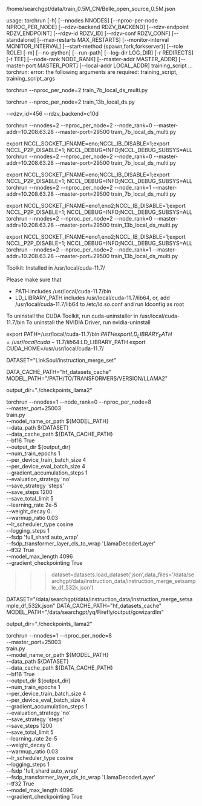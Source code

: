 /home/searchgpt/data/train_0.5M_CN/Belle_open_source_0.5M.json


usage: torchrun [-h] [--nnodes NNODES] [--nproc-per-node NPROC_PER_NODE] [--rdzv-backend RDZV_BACKEND] [--rdzv-endpoint RDZV_ENDPOINT] [--rdzv-id RDZV_ID] [--rdzv-conf RDZV_CONF] [--standalone] [--max-restarts MAX_RESTARTS]
                [--monitor-interval MONITOR_INTERVAL] [--start-method {spawn,fork,forkserver}] [--role ROLE] [-m] [--no-python] [--run-path] [--log-dir LOG_DIR] [-r REDIRECTS] [-t TEE] [--node-rank NODE_RANK] [--master-addr MASTER_ADDR]
                [--master-port MASTER_PORT] [--local-addr LOCAL_ADDR]
                training_script ...
torchrun: error: the following arguments are required: training_script, training_script_args


torchrun --nproc_per_node=2 train_7b_local_ds_multi.py

torchrun --nproc_per_node=2 train_13b_local_ds.py

--rdzv_id=456 --rdzv_backend=c10d

torchrun --nnodes=2 --nproc_per_node=2 --node_rank=0  --master-addr=10.208.63.28  --master-port=29500 train_7b_local_ds_multi.py 




export NCCL_SOCKET_IFNAME=eno;NCCL_IB_DISABLE=1;export NCCL_P2P_DISABLE=1; NCCL_DEBUG=INFO;NCCL_DEBUG_SUBSYS=ALL torchrun --nnodes=2 --nproc_per_node=2 --node_rank=0  --master-addr=10.208.63.28  --master-port=29500 train_7b_local_ds_multi.py 



export NCCL_SOCKET_IFNAME=eno;NCCL_IB_DISABLE=1;export NCCL_P2P_DISABLE=1; NCCL_DEBUG=INFO;NCCL_DEBUG_SUBSYS=ALL torchrun --nnodes=2 --nproc_per_node=2 --node_rank=1  --master-addr=10.208.63.28  --master-port=29500 train_7b_local_ds_multi.py 



export NCCL_SOCKET_IFNAME=eno1,eno2;NCCL_IB_DISABLE=1;export NCCL_P2P_DISABLE=1; NCCL_DEBUG=INFO;NCCL_DEBUG_SUBSYS=ALL torchrun --nnodes=2 --nproc_per_node=2 --node_rank=0  --master-addr=10.208.63.28  --master-port=29500 train_13b_local_ds_multi.py

export NCCL_SOCKET_IFNAME=eno1,eno2;NCCL_IB_DISABLE=1;export NCCL_P2P_DISABLE=1; NCCL_DEBUG=INFO;NCCL_DEBUG_SUBSYS=ALL torchrun --nnodes=2 --nproc_per_node=2 --node_rank=1  --master-addr=10.208.63.28  --master-port=29500 train_13b_local_ds_multi.py 




Toolkit:  Installed in /usr/local/cuda-11.7/

Please make sure that
 -   PATH includes /usr/local/cuda-11.7/bin
 -   LD_LIBRARY_PATH includes /usr/local/cuda-11.7/lib64, or, add /usr/local/cuda-11.7/lib64 to /etc/ld.so.conf and run ldconfig as root

To uninstall the CUDA Toolkit, run cuda-uninstaller in /usr/local/cuda-11.7/bin
To uninstall the NVIDIA Driver, run nvidia-uninstall



export PATH=/usr/local/cuda-11.7/bin:$PATH  
export LD_LIBRARY_PATH=/usr/local/cuda-11.7/lib64:$LD_LIBRARY_PATH
export CUDA_HOME=/usr/usr/local/cuda-11.7/




DATASET="LinkSoul/instruction_merge_set"

DATA_CACHE_PATH="hf_datasets_cache"
MODEL_PATH="/PATH/TO/TRANSFORMERS/VERSION/LLAMA2"

output_dir="./checkpoints_llama2"

torchrun --nnodes=1 --node_rank=0 --nproc_per_node=8 \
    --master_port=25003 \
        train.py \
        --model_name_or_path ${MODEL_PATH} \
        --data_path ${DATASET} \
        --data_cache_path ${DATA_CACHE_PATH} \
        --bf16 True \
        --output_dir ${output_dir} \
        --num_train_epochs 1 \
        --per_device_train_batch_size 4 \
        --per_device_eval_batch_size 4 \
        --gradient_accumulation_steps 1 \
        --evaluation_strategy 'no' \
        --save_strategy 'steps' \
        --save_steps 1200 \
        --save_total_limit 5 \
        --learning_rate 2e-5 \
        --weight_decay 0. \
        --warmup_ratio 0.03 \
        --lr_scheduler_type cosine \
        --logging_steps 1 \
        --fsdp 'full_shard auto_wrap' \
        --fsdp_transformer_layer_cls_to_wrap 'LlamaDecoderLayer' \
        --tf32 True \
        --model_max_length 4096 \
        --gradient_checkpointing True











>>> dataset=datasets.load_dataset('json',data_files='/data/searchgpt/data/instruction_data/instruction_merge_setsample_df_532k.json')





DATASET="/data/searchgpt/data/instruction_data/instruction_merge_setsample_df_532k.json"
DATA_CACHE_PATH="hf_datasets_cache"
MODEL_PATH="/data/searchgpt/yq/Firefly/output/gowizardlm"

output_dir="./checkpoints_llama2"

torchrun --nnodes=1 --nproc_per_node=8 \
    --master_port=25003 \
        train.py \
        --model_name_or_path ${MODEL_PATH} \
        --data_path ${DATASET} \
        --data_cache_path ${DATA_CACHE_PATH} \
        --bf16 True \
        --output_dir ${output_dir} \
        --num_train_epochs 1 \
        --per_device_train_batch_size 4 \
        --per_device_eval_batch_size 4 \
        --gradient_accumulation_steps 1 \
        --evaluation_strategy 'no' \
        --save_strategy 'steps' \
        --save_steps 1200 \
        --save_total_limit 5 \
        --learning_rate 2e-5 \
        --weight_decay 0. \
        --warmup_ratio 0.03 \
        --lr_scheduler_type cosine \
        --logging_steps 1 \
        --fsdp 'full_shard auto_wrap' \
        --fsdp_transformer_layer_cls_to_wrap 'LlamaDecoderLayer' \
        --tf32 True \
        --model_max_length 4096 \
        --gradient_checkpointing True